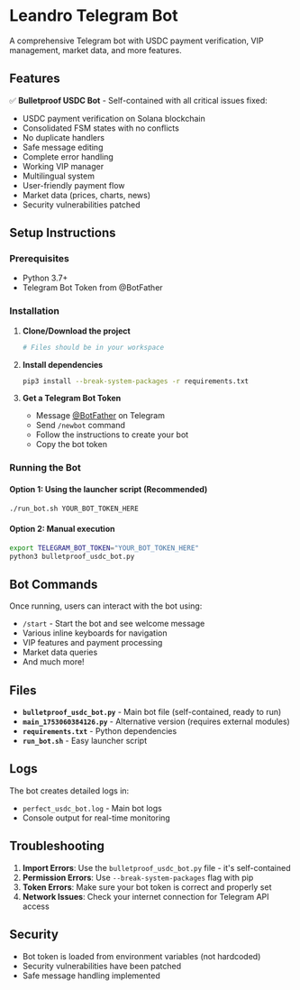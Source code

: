 # Leandro Telegram Bot

A comprehensive Telegram bot with USDC payment verification, VIP management, market data, and more features.

## Features

✅ **Bulletproof USDC Bot** - Self-contained with all critical issues fixed:
- USDC payment verification on Solana blockchain
- Consolidated FSM states with no conflicts
- No duplicate handlers
- Safe message editing
- Complete error handling
- Working VIP manager
- Multilingual system
- User-friendly payment flow
- Market data (prices, charts, news)
- Security vulnerabilities patched

## Setup Instructions

### Prerequisites
- Python 3.7+
- Telegram Bot Token from @BotFather

### Installation

1. **Clone/Download the project**
   ```bash
   # Files should be in your workspace
   ```

2. **Install dependencies**
   ```bash
   pip3 install --break-system-packages -r requirements.txt
   ```

3. **Get a Telegram Bot Token**
   - Message [@BotFather](https://t.me/botfather) on Telegram
   - Send `/newbot` command
   - Follow the instructions to create your bot
   - Copy the bot token

### Running the Bot

#### Option 1: Using the launcher script (Recommended)
```bash
./run_bot.sh YOUR_BOT_TOKEN_HERE
```

#### Option 2: Manual execution
```bash
export TELEGRAM_BOT_TOKEN="YOUR_BOT_TOKEN_HERE"
python3 bulletproof_usdc_bot.py
```

## Bot Commands

Once running, users can interact with the bot using:
- `/start` - Start the bot and see welcome message
- Various inline keyboards for navigation
- VIP features and payment processing
- Market data queries
- And much more!

## Files

- **`bulletproof_usdc_bot.py`** - Main bot file (self-contained, ready to run)
- **`main_1753060384126.py`** - Alternative version (requires external modules)
- **`requirements.txt`** - Python dependencies
- **`run_bot.sh`** - Easy launcher script

## Logs

The bot creates detailed logs in:
- `perfect_usdc_bot.log` - Main bot logs
- Console output for real-time monitoring

## Troubleshooting

1. **Import Errors**: Use the `bulletproof_usdc_bot.py` file - it's self-contained
2. **Permission Errors**: Use `--break-system-packages` flag with pip
3. **Token Errors**: Make sure your bot token is correct and properly set
4. **Network Issues**: Check your internet connection for Telegram API access

## Security

- Bot token is loaded from environment variables (not hardcoded)
- Security vulnerabilities have been patched
- Safe message handling implemented